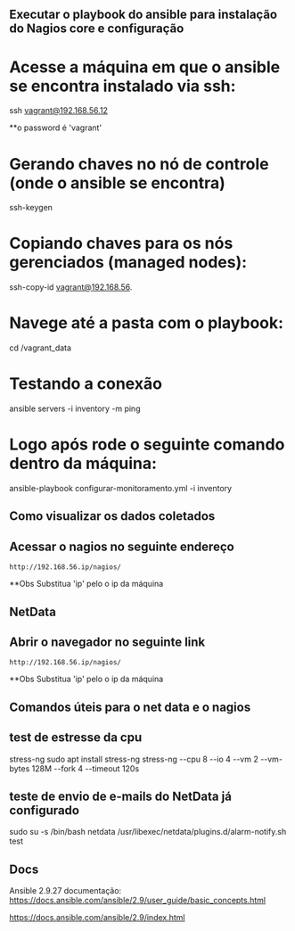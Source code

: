 ## Executar o playbook do ansible para instalação do Nagios core e configuração
# Acesse a máquina em que o ansible se encontra instalado via ssh:

ssh vagrant@192.168.56.12

**o password é 'vagrant'

# Gerando chaves no nó de controle (onde o ansible se encontra)
ssh-keygen

# Copiando chaves para os nós gerenciados (managed nodes):
ssh-copy-id vagrant@192.168.56.<ip>

# Navege até a pasta com o playbook:
cd /vagrant_data
# Testando a conexão
ansible servers -i inventory -m ping
# Logo após rode o seguinte comando dentro da máquina:

ansible-playbook configurar-monitoramento.yml -i inventory
## Como visualizar os dados coletados

## Acessar o nagios no seguinte endereço

`http://192.168.56.ip/nagios/`

**Obs Substitua 'ip' pelo o ip da máquina

## NetData 

## Abrir o navegador no seguinte link

`http://192.168.56.ip/nagios/`

**Obs Substitua 'ip' pelo o ip da máquina

## Comandos úteis para o net data e o nagios

## test de estresse da cpu
stress-ng
sudo apt install stress-ng
stress-ng --cpu 8 --io 4 --vm 2 --vm-bytes 128M --fork 4 --timeout 120s

## teste de envio de e-mails do NetData já configurado
sudo su -s /bin/bash netdata
/usr/libexec/netdata/plugins.d/alarm-notify.sh test

## Docs
Ansible 2.9.27 documentação:
https://docs.ansible.com/ansible/2.9/user_guide/basic_concepts.html

https://docs.ansible.com/ansible/2.9/index.html